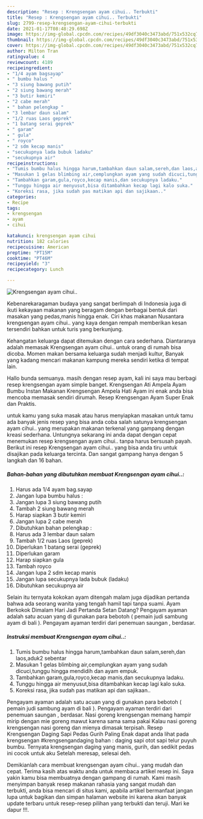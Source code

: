 ```yaml
---
description: "Resep : Krengsengan ayam cihui.. Terbukti"
title: "Resep : Krengsengan ayam cihui.. Terbukti"
slug: 2799-resep-krengsengan-ayam-cihui-terbukti
date: 2021-01-17T08:48:29.698Z
image: https://img-global.cpcdn.com/recipes/49df3040c3473abd/751x532cq70/krengsengan-ayam-cihui-foto-resep-utama.jpg
thumbnail: https://img-global.cpcdn.com/recipes/49df3040c3473abd/751x532cq70/krengsengan-ayam-cihui-foto-resep-utama.jpg
cover: https://img-global.cpcdn.com/recipes/49df3040c3473abd/751x532cq70/krengsengan-ayam-cihui-foto-resep-utama.jpg
author: Milton Tran
ratingvalue: 4
reviewcount: 4189
recipeingredient:
- "1/4 ayam bagsayap"
- " bumbu halus "
- "3 siung bawang putih"
- "2 siung bawang merah"
- "3 butir kemiri"
- "2 cabe merah"
- " bahan pelengkap "
- "3 lembar daun salam"
- "1/2 ruas Laos geprek"
- "1 batang serai geprek"
- " garam"
- " gula"
- " royco"
- "2 sdm kecap manis"
- "secukupnya lada bubuk ladaku"
- "secukupnya air"
recipeinstructions:
- "Tumis bumbu halus hingga harum,tambahkan daun salam,sereh,dan laos,aduk2 sebentar"
- "Masukan 1 gelas blimbing air,cemplungkan ayam yang sudah dicuci,tunggu hingga mendidih dan ayam empuk."
- "Tambahkan garam,gula,royco,kecap manis,dan secukupnya ladaku."
- "Tunggu hingga air menyusut,bisa ditambahkan kecap lagi kalo suka."
- "Koreksi rasa, jika sudah pas matikan api dan sajikaan.."
categories:
- Recipe
tags:
- krengsengan
- ayam
- cihui

katakunci: krengsengan ayam cihui 
nutrition: 182 calories
recipecuisine: American
preptime: "PT15M"
cooktime: "PT46M"
recipeyield: "3"
recipecategory: Lunch

---
```



![Krengsengan ayam cihui..](https://img-global.cpcdn.com/recipes/49df3040c3473abd/751x532cq70/krengsengan-ayam-cihui-foto-resep-utama.jpg)

Kebenarekaragaman budaya yang sangat berlimpah di Indonesia juga di ikuti kekayaan makanan yang beragam dengan berbagai bentuk dari masakan yang pedas,manis hingga enak. Ciri khas makanan Nusantara krengsengan ayam cihui.. yang kaya dengan rempah memberikan kesan tersendiri bahkan untuk turis yang berkunjung.


Kehangatan keluarga dapat ditemukan dengan cara sederhana. Diantaranya adalah memasak Krengsengan ayam cihui.. untuk orang di rumah bisa dicoba. Momen makan bersama keluarga sudah menjadi kultur, Banyak yang kadang mencari makanan kampung mereka sendiri ketika di tempat lain.

Hallo bunda semuanya. masih dengan resep ayam, kali ini saya mau berbagi resep krengsengan ayam simple banget. Krengsengan Ati Ampela Ayam Bumbu Instan Makanan Krengsengan Ampela Hati Ayam ini enak anda bisa mencoba memasak sendiri dirumah. Resep Krengsengan Ayam Super Enak dan Praktis.

untuk kamu yang suka masak atau harus menyiapkan masakan untuk tamu ada banyak jenis resep yang bisa anda coba salah satunya krengsengan ayam cihui.. yang merupakan makanan terkenal yang gampang dengan kreasi sederhana. Untungnya sekarang ini anda dapat dengan cepat menemukan resep krengsengan ayam cihui.. tanpa harus bersusah payah.
Berikut ini resep Krengsengan ayam cihui.. yang bisa anda tiru untuk disajikan pada keluarga tercinta. Dan sangat gampang hanya dengan 5 langkah dan 16 bahan.


<!--inarticleads1-->

##### Bahan-bahan yang dibutuhkan membuat Krengsengan ayam cihui..:

1. Harus ada 1/4 ayam bag.sayap
1. Jangan lupa  bumbu halus :
1. Jangan lupa 3 siung bawang putih
1. Tambah 2 siung bawang merah
1. Harap siapkan 3 butir kemiri
1. Jangan lupa 2 cabe merah
1. Dibutuhkan  bahan pelengkap :
1. Harus ada 3 lembar daun salam
1. Tambah 1/2 ruas Laos (geprek)
1. Diperlukan 1 batang serai (geprek)
1. Diperlukan  garam
1. Harap siapkan  gula
1. Tambah  royco
1. Jangan lupa 2 sdm kecap manis
1. Jangan lupa secukupnya lada bubuk (ladaku)
1. Dibutuhkan secukupnya air


Selain itu ternyata kokokan ayam ditengah malam juga dijadikan pertanda bahwa ada seorang wanita yang tengah hamil tapi tanpa suami. Ayam Berkokok Dimalam Hari Jadi Pertanda Setan Datang? Pengayam ayaman adalah satu acuan yang di gunakan para bebotoh ( pemain judi sambung ayam di bali ). Pengayam ayaman terdiri dari penemuan saungan , berdasar. 

<!--inarticleads2-->

##### Instruksi membuat  Krengsengan ayam cihui..:

1. Tumis bumbu halus hingga harum,tambahkan daun salam,sereh,dan laos,aduk2 sebentar
1. Masukan 1 gelas blimbing air,cemplungkan ayam yang sudah dicuci,tunggu hingga mendidih dan ayam empuk.
1. Tambahkan garam,gula,royco,kecap manis,dan secukupnya ladaku.
1. Tunggu hingga air menyusut,bisa ditambahkan kecap lagi kalo suka.
1. Koreksi rasa, jika sudah pas matikan api dan sajikaan..


Pengayam ayaman adalah satu acuan yang di gunakan para bebotoh ( pemain judi sambung ayam di bali ). Pengayam ayaman terdiri dari penemuan saungan , berdasar. Nasi goreng krengsengan memang hampir mirip dengan mie goreng mawut karena sama sama pakai Kalau nasi goreng krengsengan nasi goreng dan mienya dimasak terpisah. Resep Krengsengan Daging Sapi Pedas Gurih Paling Enak dapat anda lihat pada krengsengan #krengsengandaging bahan : daging sapi otot sapi telur puyuh bumbu. Ternyata krengsengan daging yang manis, gurih, dan sedikit pedas ini cocok untuk aku Setelah meresap, selesai deh. 

Demikianlah cara membuat krengsengan ayam cihui.. yang mudah dan cepat. Terima kasih atas waktu anda untuk membaca artikel resep ini. Saya yakin kamu bisa membuatnya dengan gampang di rumah. Kami masih menyimpan banyak resep makanan rahasia yang sangat mudah dan terbukti, anda bisa mencari di situs kami, apabila artikel bermanfaat jangan lupa untuk bagikan dan simpan halaman website ini karena akan banyak update terbaru untuk resep-resep pilihan yang terbukti dan teruji. Mari ke dapur !!!. 
